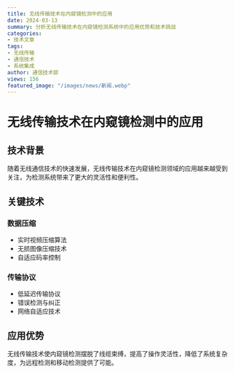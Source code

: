 ```yaml
---
title: 无线传输技术在内窥镜检测中的应用
date: 2024-03-13
summary: 分析无线传输技术在内窥镜检测系统中的应用优势和技术挑战
categories:
- 技术文章
tags:
- 无线传输
- 通信技术
- 系统集成
author: 通信技术部
views: 156
featured_image: "/images/news/新闻.webp"
---
```


# 无线传输技术在内窥镜检测中的应用

## 技术背景

随着无线通信技术的快速发展，无线传输技术在内窥镜检测领域的应用越来越受到关注，为检测系统带来了更大的灵活性和便利性。

## 关键技术

### 数据压缩
- 实时视频压缩算法
- 无损图像压缩技术
- 自适应码率控制

### 传输协议
- 低延迟传输协议
- 错误检测与纠正
- 网络自适应技术

## 应用优势

无线传输技术使内窥镜检测摆脱了线缆束缚，提高了操作灵活性，降低了系统复杂度，为远程检测和移动检测提供了可能。
